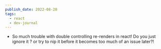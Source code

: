 ```yaml
---
publish_date: 2022-08-28
tags:
  - react
  - dev-journal
---
```

- So much trouble with double controlling re-renders in react! Do you just ignore it ? or try to nip it before it becomes too much of an issue later?!

